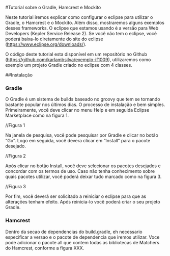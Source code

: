 #Tutorial sobre o Gradle, Hamcrest e Mockito

  Neste tutorial iremos explicar como configurar o eclipse para utilizar o Gradle, o Hamcrest e o Mockito. Além disso, mostraremos alguns exemplos desses frameworks. O eclipse que estamos usando é a versão para Web Developers (Kepler Service Release 2). Se você não tem o eclipse, você poderá baixa-lo diretamente do site do eclipse (https://www.eclipse.org/downloads/).

  O código deste tutorial esta disponível em um repositório no Github (https://github.com/karlambsilva/exemplo-if1009), utilizaremos como exemplo um projeto Gradle criado no eclipse com 4 classes.
  
##Instalação  
  
### Gradle

O Gradle é um sistema de builds baseado no groovy que tem se tornando bastante popular nos últimos dias. O processo de instalação e bem simples. Primeiramente, você deve clicar no menu Help e em seguida Eclipse Marketplace como na figura 1.

//Figura 1

Na janela de pesquisa, você pode pesquisar por Gradle e clicar no botão “Go”. Logo em seguida, você devera clicar em “Install” para o pacote desejado.

//Figura 2

Após clicar no botão Install, você deve selecionar os pacotes desejados e concordar com os termos de uso. Caso não tenha conhecimento sobre quais pacotes utilizar, você poderá deixar tudo marcado como na figura 3.

//Figura 3

Por fim, você deverá ser solicitado a reiniciar o eclipse para que as alterações tenham efeito. Após reinicia-lo você poderá criar o seu projeto Gradle.

### Hamcrest
Dentro da secao de dependencias do build.gradle,  eh necessario especificar a versao e o pacote de dependencia que iremos utilizar. Voce pode adicionar o pacote all que contem todas as bibliotecas de Matchers do Hamcrest, conforme a figura XXX.

